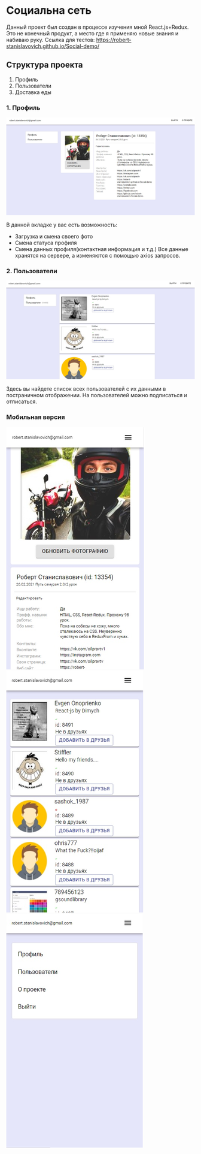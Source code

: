 ﻿# Социальна сеть
Данный проект был создан в процессе изучения мной React.js+Redux. Это не конечный продукт, а место где я применяю новые знания и набиваю руку. 
Ссылка для тестов: https://robert-stanislavovich.github.io/Social-demo/


## Структура проекта
1. Профиль
2. Пользователи
3. Доставка еды

### 1. Профиль
![Иллюстрация к проекту](/1.jpg "Профиль")


В данной вкладке у вас есть возможность:
- Загрузка и смена своего фото
- Смена статуса профиля
- Смена данных профиля(контактная информация и т.д.)
Все данные хранятся на сервере, а изменяются с помощью axios запросов.
### 2. Пользователи 
![Иллюстрация к проекту](/2.jpg "Пользователи")

Здесь вы найдете список всех пользователей с их данными в постраничном отображении. На пользователей можно подписаться и отписаться.

### Мобильная версия
![Иллюстрация к проекту](/3.jpg "Профиль")
![Иллюстрация к проекту](/4.jpg "Пользователи")
![Иллюстрация к проекту](/5.jpg "Меню")

